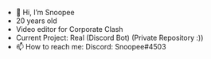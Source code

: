 - 👋 Hi, I’m Snoopee
- 20 years old
- Video editor for Corporate Clash
- Current Project: Real (Discord Bot) (Private Repository :))
- 📫 How to reach me: Discord: Snoopee#4503

<!---
Snoopee110/Snoopee110 is a ✨ special ✨ repository because its `README.md` (this file) appears on your GitHub profile.
You can click the Preview link to take a look at your changes.
--->
